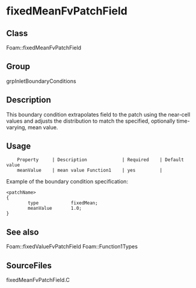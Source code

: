 # fixedMeanFvPatchField 
## Class
Foam::fixedMeanFvPatchField

## Group
grpInletBoundaryConditions

## Description
This boundary condition extrapolates field to the patch using the near-cell
values and adjusts the distribution to match the specified, optionally
time-varying, mean value.

## Usage

        Property     | Description             | Required    | Default value
        meanValue    | mean value Function1    | yes         |


Example of the boundary condition specification:
```
<patchName>
{
        type            fixedMean;
        meanValue       1.0;
}
```

## See also
Foam::fixedValueFvPatchField
Foam::Function1Types

## SourceFiles
fixedMeanFvPatchField.C

